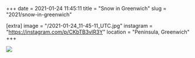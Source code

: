 +++
date = 2021-01-24 11:45:11
title = "Snow in Greenwich"
slug = "2021/snow-in-greenwich"

[extra]
image = "/2021-01-24_11-45-11_UTC.jpg"
instagram = "https://instagram.com/p/CKbTB3vlR3Y"
location = "Peninsula, Greenwich"
+++

<img src="/2021-01-24_11-45-11_UTC.jpg" />
